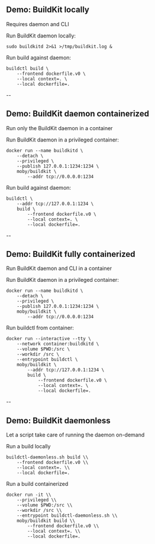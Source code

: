 ## Demo: BuildKit locally

Requires daemon and CLI

Run BuildKit daemon locally:

```plaintext
sudo buildkitd 2>&1 >/tmp/buildkit.log &
```

Run build against daemon:

```plaintext
buildctl build \
    --frontend dockerfile.v0 \
    --local context=. \
    --local dockerfile=.
```

--

## Demo: BuildKit daemon containerized

Run only the BuildKit daemon in a container

Run BuildKit daemon in a privileged container:

```plaintext
docker run --name buildkitd \
    --detach \
    --privileged \
    --publish 127.0.0.1:1234:1234 \
    moby/buildkit \
        --addr tcp://0.0.0.0:1234
```

Run build against daemon:

```plaintext
buildctl \
    --addr tcp://127.0.0.1:1234 \
    build \
        --frontend dockerfile.v0 \
        --local context=. \
        --local dockerfile=.
```

--

## Demo: BuildKit fully containerized

Run BuildKit daemon and CLI in a container

Run BuildKit daemon in a privileged container:

```plaintext
docker run --name buildkitd \
    --detach \
    --privileged \
    --publish 127.0.0.1:1234:1234 \
    moby/buildkit \
        --addr tcp://0.0.0.0:1234
```

Run buildctl from container:

```plaintext
docker run --interactive --tty \
    --network container:buildkitd \
    --volume $PWD:/src \
    --workdir /src \
    --entrypoint buildctl \
    moby/buildkit \
        --addr tcp://127.0.0.1:1234 \
        build \
            --frontend dockerfile.v0 \
            --local context=. \
            --local dockerfile=.
```
--

## Demo: BuildKit daemonless

Let a script take care of running the daemon on-demand

Run a build locally

```plaintext
buildctl-daemonless.sh build \\
    --frontend dockerfile.v0 \\
    --local context=. \\
    --local dockerfile=.
```

Run a build containerized

```plaintext
docker run -it \\
    --privileged \\
    --volume $PWD:/src \\
    --workdir /src \\
    --entrypoint buildctl-daemonless.sh \\
    moby/buildkit build \\
        --frontend dockerfile.v0 \\
        --local context=. \\
        --local dockerfile=.
```
